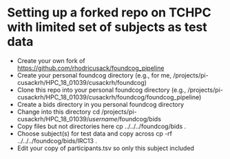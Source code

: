 # Setting up a forked repo on TCHPC with limited set of subjects as test data

* Create your own fork of https://github.com/rhodricusack/foundcog_pipeline 
* Create your personal foundcog directory (e.g., for me, /projects/pi-cusackrh/HPC_18_01039/cusackrh/foundcog)
* Clone this repo into your personal foundcog directory (e.g., /projects/pi-cusackrh/HPC_18_01039/cusackrh/foundcog/foundcog_pipeline)
* Create a bids directory in you personal foundcog directory
* Change into this directory 
    cd /projects/pi-cusackrh/HPC_18_01039/*username*/foundcog/bids
* Copy files but not directories here
    cp ../../../foundcog/bids .
* Choose subject(s) for test data and copy across
    cp -rf ../../../foundcog/bids/IRC13 .
* Edit your copy of participants.tsv so only this subject included
